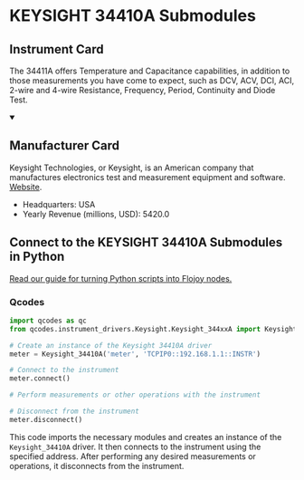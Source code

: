 
# KEYSIGHT 34410A Submodules

## Instrument Card

The 34411A offers Temperature and Capacitance capabilities, in addition to those measurements you have come to expect, such as DCV, ACV, DCI, ACI, 2-wire and 4-wire Resistance, Frequency, Period, Continuity and Diode Test.

<details open>
<summary><h2>Manufacturer Card</h2></summary>
Keysight Technologies, or Keysight, is an American company that manufactures electronics test and measurement equipment and software. <a href=https://www.keysight.com/us/en/home.html>Website</a>.
<br>
<ul>
  <li>Headquarters: USA</li>
  <li>Yearly Revenue (millions, USD): 5420.0</li>
</ul>
</details>

## Connect to the KEYSIGHT 34410A Submodules in Python

[Read our guide for turning Python scripts into Flojoy nodes.](https://docs.flojoy.ai/custom-nodes/creating-custom-node/)


### Qcodes

```python
import qcodes as qc
from qcodes.instrument_drivers.Keysight.Keysight_344xxA import Keysight_34410A

# Create an instance of the Keysight 34410A driver
meter = Keysight_34410A('meter', 'TCPIP0::192.168.1.1::INSTR')

# Connect to the instrument
meter.connect()

# Perform measurements or other operations with the instrument

# Disconnect from the instrument
meter.disconnect()
```

This code imports the necessary modules and creates an instance of the `Keysight_34410A` driver. It then connects to the instrument using the specified address. After performing any desired measurements or operations, it disconnects from the instrument.

